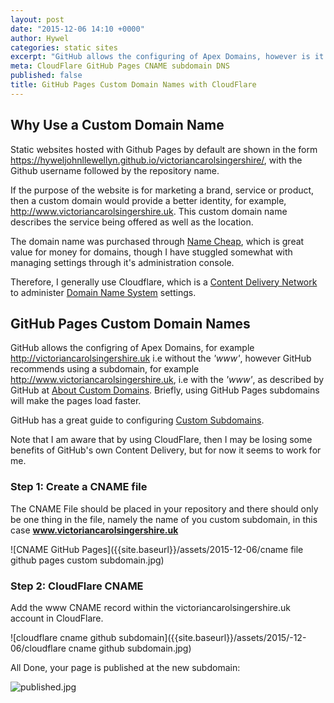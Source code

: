 ```yaml
---
layout: post
date: "2015-12-06 14:10 +0000"
author: Hywel
categories: static sites
excerpt: "GitHub allows the configuring of Apex Domains, however is it recommended to use a subdomain’.The CNAME file should be placed in your repository and there should only be one thing in the file, namely the name of you custom subdomain.  Add the www CNAME record within the victoriancarolsingershire.uk account in CloudFlare."
meta: CloudFlare GitHub Pages CNAME subdomain DNS
published: false
title: GitHub Pages Custom Domain Names with CloudFlare
---
```



## Why Use a Custom Domain Name 

Static websites hosted with Github Pages by default are shown in the form https://hyweljohnllewellyn.github.io/victoriancarolsingershire/, with the Github username followed by the repository name.

If the purpose of the website is for marketing a brand, service or product, then a custom domain would provide a better identity, for example, http://www.victoriancarolsingershire.uk.  This custom domain name describes the service being offered as well as the location.

The domain name was purchased through [Name Cheap](http://namecheap.com), which is great value for money for domains, though I have stuggled somewhat with managing settings through it's administration console.

Therefore, I generally use Cloudflare, which is a [Content Delivery Network](https://en.wikipedia.org/wiki/Content_delivery_network) to administer [Domain Name System](https://en.wikipedia.org/wiki/Domain_Name_System) settings.

## GitHub Pages Custom Domain Names

GitHub allows the configring of Apex Domains, for example http://victoriancarolsingershire.uk i.e without the _'www'_, however  GitHub recommends using a subdomain, for example http://www.victoriancarolsingershire.uk, i.e with the _'www'_, as described by GitHub at [About Custom Domains](https://help.github.com/articles/about-custom-domains-for-github-pages-sites/).  Briefly, using GitHub Pages subdomains will make the pages load faster.

GitHub has a great guide to configuring [Custom Subdomains](https://help.github.com/articles/tips-for-configuring-a-cname-record-with-your-dns-provider/).

Note that I am aware that by using CloudFlare, then I may be losing some benefits of GitHub's own Content Delivery, but for now it seems to work for me.

### Step 1: Create a CNAME file
The CNAME File should be placed in your repository and there should only be one thing in the file, namely the name of you custom subdomain, in this case **www.victoriancarolsingershire.uk**

![CNAME GitHub Pages]({{site.baseurl}}/assets/2015-12-06/cname file github pages custom subdomain.jpg)

### Step 2: CloudFlare CNAME
Add the www CNAME record within the victoriancarolsingershire.uk account in CloudFlare.  

![cloudflare cname github subdomain]({{site.baseurl}}/assets/2015/-12-06/cloudflare cname github subdomain.jpg)

All Done, your page is published at the new subdomain:

![published.jpg]({{site.baseurl}}/assets/published.jpg)
